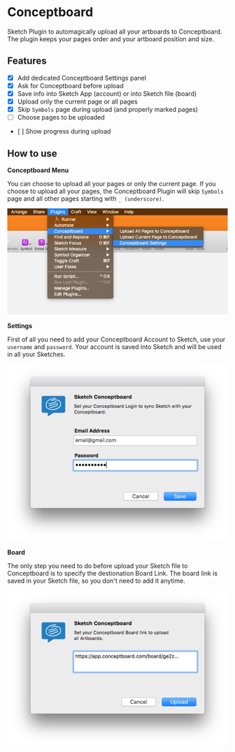 # Conceptboard
Sketch Plugin to automagically upload all your artboards to Conceptboard. The plugin keeps your pages order and your artboard position and size.

## Features

- [x] Add dedicated Conceptboard Settings panel
- [x] Ask for Conceptboard before upload
- [x] Save info into Sketch App (account) or into Sketch file (board)
- [x] Upload only the current page or all pages
- [x] Skip `Symbols` page during upload (and properly marked pages)
- [ ] Choose pages to be uploaded
- [ ] Show progress during upload

## How to use

**Conceptboard Menu**

You can choose to upload all your pages or only the current page. If you choose to upload all your pages, the Conceptboard Plugin will skip `Symbols` page and all other pages starting with `_ (underscore)`.

![Menu](images/1_menu.png "Conceptboard Sketch Plugin Menu")

**Settings**

First of all you need to add your Conceptboard Account to Sketch, use your `username` and `password`. Your account is saved into Sketch and will be used in all your Sketches.

![Settings](images/2_settings.png "Conceptboard Settings")

**Board**

The only step you need to do before upload your Sketch file to Conceptboard is to specify the destionation Board Link. The board link is saved in your Sketch file, so you don't need to add it anytime.

![Board](images/3_board.png "Conceptboard Board Selection")


